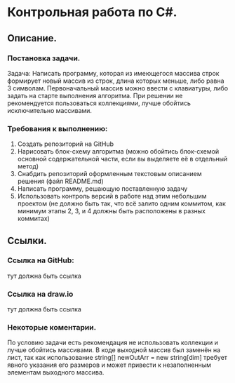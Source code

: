 # Контрольная работа по C#.

## Описание.

### Постановка задачи.

Задача: Написать программу, которая из имеющегося массива строк формирует новый массив из строк, длина которых меньше, либо равна 3 символам. Первоначальный массив можно ввести с клавиатуры, либо задать на старте выполнения алгоритма. При решении не рекомендуется пользоваться коллекциями, лучше обойтись исключительно массивами.

### Требования к выполнению:

1. Создать репозиторий на GitHub
2. Нарисовать блок-схему алгоритма (можно обойтись блок-схемой основной содержательной части, если вы выделяете её в отдельный метод)
3. Снабдить репозиторий оформленным текстовым описанием решения (файл README.md)
4. Написать программу, решающую поставленную задачу
5. Использовать контроль версий в работе над этим небольшим проектом (не должно быть так, что всё залито одним коммитом, как минимум этапы 2, 3, и 4 должны быть расположены в разных коммитах)

## Ссылки.

### Ссылка на GitHub:

тут должна быть ссылка

### Ссылка на draw.io

тут должна быть ссылка

### Некоторые коментарии.

По условию задачи есть рекомендация не использовать коллекции и лучше обойтись массивами. В коде выходной массив был заменён на лист, так как использование string[] newOutArr = new string[dim] требует явного указания его размеров и может привести к незаполненным элементам выходного массива.